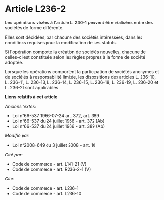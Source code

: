 # Article L236-2

Les opérations visées à l'article L. 236-1 peuvent être réalisées entre des sociétés de forme différente. 

Elles sont décidées, par chacune des sociétés intéressées, dans les conditions requises pour la modification de ses statuts. 

Si l'opération comporte la création de sociétés nouvelles, chacune de celles-ci est constituée selon les règles propres à la
forme de société adoptée. 

Lorsque les opérations comportent la participation de sociétés anonymes et de sociétés à responsabilité limitée, les
dispositions des articles L. 236-10, L. 236-11, L. 236-13, L. 236-14, L. 236-15, L. 236-18, L. 236-19, L. 236-20 et L. 236-21
sont applicables.

**Liens relatifs à cet article**

_Anciens textes_:

  - Loi n°66-537 1966-07-24 art. 372, art. 389
  - Loi n°66-537 du 24 juillet 1966 - art. 372 (Ab)
  - Loi n°66-537 du 24 juillet 1966 - art. 389 (Ab)

_Modifié par_:

  - Loi n°2008-649 du 3 juillet 2008 - art. 10

_Cité par_:

  - Code de commerce - art. L141-21 (V)
  - Code de commerce - art. R236-2-1 (V)

_Cite_:

  - Code de commerce - art. L236-1
  - Code de commerce - art. L236-10

